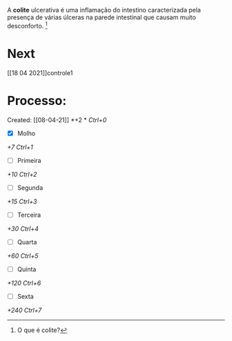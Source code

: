 A **colite** ulcerativa é uma inflamação do intestino caracterizada pela presença de várias úlceras na parede intestinal que causam muito desconforto. [^253739]

[^253739]: O que é colite?

# Next
[[18 04 2021]]controle1
# Processo:
Created: [[08-04-21]]
*+2 *  *Ctrl+0*
- [x] Molho  

*+7*  *Ctrl+1*

- [ ] Primeira 

*+10*  *Ctrl+2*

- [ ] Segunda

*+15*  *Ctrl+3*

- [ ] Terceira 

*+30*  *Ctrl+4*

- [ ] Quarta 

*+60*  *Ctrl+5*

- [ ] Quinta 

*+120*  *Ctrl+6*

- [ ] Sexta 

*+240*  *Ctrl+7*
